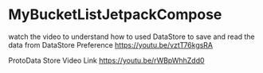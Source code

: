 # MyBucketListJetpackCompose
watch the video  to understand how to used DataStore to save and read the data from DataStore Preference
https://youtu.be/vztT76kgsRA

ProtoData Store Video Link
https://youtu.be/rWBpWhhZdd0